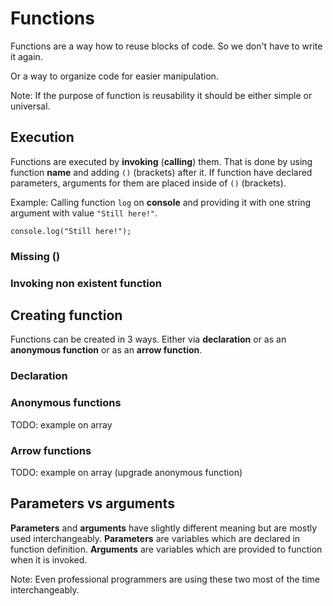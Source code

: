 # Functions

Functions are a way how to reuse blocks of code. So we don't have to write it again.

Or a way to organize code for easier manipulation.

Note: If the purpose of function is reusability it should be either simple or universal.

## Execution

Functions are executed by **invoking** (**calling**) them. That is done by using function **name** and adding `()` (brackets) after it. If function have declared parameters, arguments for them are placed inside of `()` (brackets).

Example: Calling function `log` on **console** and providing it with one string argument with value `"Still here!"`.

    console.log("Still here!");

### Missing ()

### Invoking non existent function

## Creating function

Functions can be created in 3 ways. Either via **declaration** or as an **anonymous function** or as an **arrow function**.

### Declaration

### Anonymous functions

TODO: example on array

### Arrow functions

TODO: example on array (upgrade anonymous function)

## Parameters vs arguments

**Parameters** and **arguments** have slightly different meaning but are mostly used interchangeably. **Parameters** are variables which are declared in function definition. **Arguments** are variables which are provided to function when it is invoked.

Note: Even professional programmers are using these two most of the time interchangeably.
